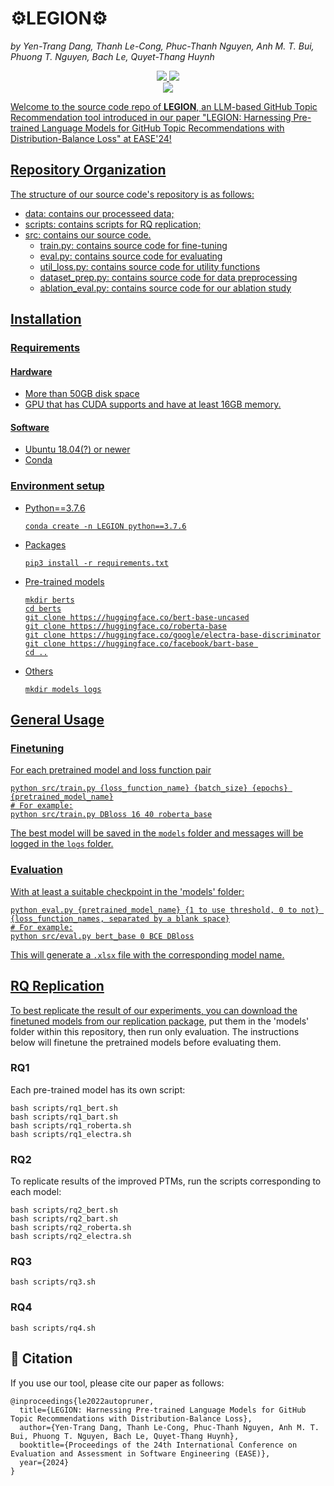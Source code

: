 # ⚙️LEGION⚙️
*by Yen-Trang Dang, Thanh Le-Cong, Phuc-Thanh Nguyen, Anh M. T. Bui, Phuong T. Nguyen, Bach Le, Quyet-Thang Huynh*
<p align="center">
    <a href="https://conf.researchr.org/details/ease-2024/ease-2024-papers/1/LEGION-Harnessing-Pre-trained-Language-Models-for-GitHub-Topic-Recommendations-with-"><img src="https://img.shields.io/badge/Conference-EASE 2024-green?style=for-the-badge">
    <a href="https://arxiv.org/abs/2403.05873"><img src="https://img.shields.io/badge/arXiv-2403.05873-b31b1b.svg?style=for-the-badge">
    <br>
    <a href="https://figshare.com/s/6e01956fbfcd9b7ca6de"><img src="https://img.shields.io/badge/Replication-Figshare/6e01956fbfcd9b7ca6de-blue?style=for-the-badge">
</p>

Welcome to the source code repo of **LEGION**, an LLM-based GitHub Topic Recommendation tool introduced in our paper "LEGION: Harnessing Pre-trained Language Models for GitHub Topic Recommendations with Distribution-Balance Loss" at EASE'24! 

## Repository Organization
The structure of our source code's repository is as follows:
- data: contains our processeed data;
- scripts: contains scripts for RQ replication;
- src: contains our source code.
    - train.py: contains source code for fine-tuning
    - eval.py: contains source code for evaluating
    - util_loss.py: contains source code for utility functions
    - dataset_prep.py: contains source code for data preprocessing
    - ablation_eval.py: contains source code for our ablation study


## Installation

### Requirements
#### Hardware
- More than 50GB disk space
- GPU that has CUDA supports and have at least 16GB memory.
#### Software
- Ubuntu 18.04(?) or newer
- Conda

### Environment setup
- Python==3.7.6
  ```
  conda create -n LEGION python==3.7.6
  ```
- Packages
  ```
  pip3 install -r requirements.txt
  ```
- Pre-trained models
  ```
  mkdir berts
  cd berts
  git clone https://huggingface.co/bert-base-uncased
  git clone https://huggingface.co/roberta-base
  git clone https://huggingface.co/google/electra-base-discriminator
  git clone https://huggingface.co/facebook/bart-base 
  cd ..
  ```
- Others
  ```
  mkdir models logs
  ```


## General Usage

### Finetuning

For each pretrained model and loss function pair
```
python src/train.py {loss_function_name} {batch_size} {epochs} {pretrained_model_name}
# For example:
python src/train.py DBloss 16 40 roberta_base

```
The best model will be saved in the `models` folder and messages will be logged in the `logs` folder.

### Evaluation

With at least a suitable checkpoint in the 'models' folder:
```
python eval.py {pretrained_model_name} {1 to use threshold, 0 to not} {loss_function_names, separated by a blank space}
# For example:
python src/eval.py bert_base 0 BCE DBloss
```
This will generate a `.xlsx` file with the corresponding model name.


## RQ Replication
To best replicate the result of our experiments, you can download the finetuned models from our [replication package](https://figshare.com/s/dc6d69629442c6ac3bbb), put them in the 'models' folder within this repository, then run only evaluation. The instructions below will finetune the pretrained models before evaluating them.

### RQ1
Each pre-trained model has its own script:
```
bash scripts/rq1_bert.sh
bash scripts/rq1_bart.sh
bash scripts/rq1_roberta.sh
bash scripts/rq1_electra.sh
```

### RQ2
To replicate results of the improved PTMs, run the scripts corresponding to each model: 
```
bash scripts/rq2_bert.sh
bash scripts/rq2_bart.sh
bash scripts/rq2_roberta.sh
bash scripts/rq2_electra.sh
```

### RQ3
```
bash scripts/rq3.sh
```

### RQ4
```
bash scripts/rq4.sh
```

## 📜 Citation
If you use our tool, please cite our paper as follows:

```
@inproceedings{le2022autopruner,
  title={LEGION: Harnessing Pre-trained Language Models for GitHub Topic Recommendations with Distribution-Balance Loss},
  author={Yen-Trang Dang, Thanh Le-Cong, Phuc-Thanh Nguyen, Anh M. T. Bui, Phuong T. Nguyen, Bach Le, Quyet-Thang Huynh},
  booktitle={Proceedings of the 24th International Conference on Evaluation and Assessment in Software Engineering (EASE)},
  year={2024}
}
```

